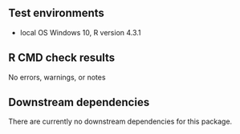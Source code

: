 ## Test environments
* local OS Windows 10, R version 4.3.1

## R CMD check results
No errors, warnings, or notes

## Downstream dependencies
There are currently no downstream dependencies for this package.
